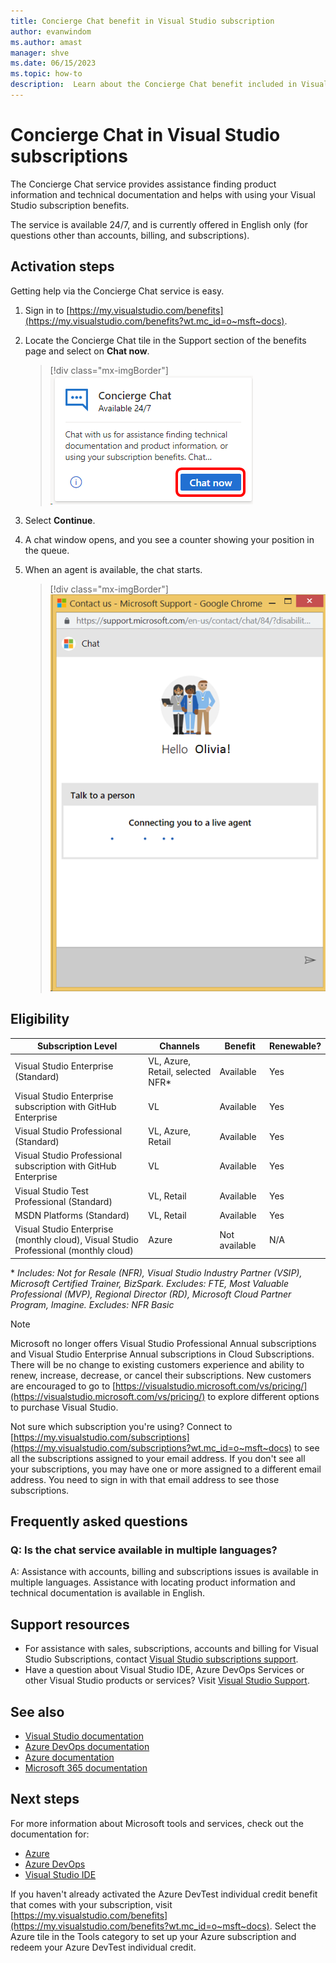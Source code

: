 ```yaml
---
title: Concierge Chat benefit in Visual Studio subscription
author: evanwindom
ms.author: amast
manager: shve
ms.date: 06/15/2023
ms.topic: how-to
description:  Learn about the Concierge Chat benefit included in Visual Studio subscriptions.
---
```


# Concierge Chat in Visual Studio subscriptions

The Concierge Chat service provides assistance finding product information and technical documentation and helps with using your Visual Studio subscription benefits.

The service is available 24/7, and is currently offered in English only (for questions other than accounts, billing, and subscriptions).

## Activation steps

Getting help via the Concierge Chat service is easy.
1. Sign in to [https://my.visualstudio.com/benefits](https://my.visualstudio.com/benefits?wt.mc_id=o~msft~docs).

2. Locate the Concierge Chat tile in the Support section of the benefits page and select on **Chat now**.
    > [!div class="mx-imgBorder"]
    > ![Concierge Chat Tile](_img/vs-concierge-chat/vs-concierge-chat-tile.png "Screenshot of Concierge Chat tile.  Chat now button is highlighted.")

3. Select **Continue**.

4. A chat window opens, and you see a counter showing your position in the queue.

5. When an agent is available, the chat starts.
    > [!div class="mx-imgBorder"]
    > ![Concierge Chat Session](_img/vs-concierge-chat/vs-concierge-chat-session.png "Screen shot of the chat window showing that an agent is being connected.")

## Eligibility

| Subscription Level | Channels | Benefit  | Renewable?  |
|--------------------|----------|----------|-------------|
| Visual Studio Enterprise (Standard)   | VL, Azure, Retail,  selected NFR\* | Available |  Yes |
| Visual Studio Enterprise subscription with GitHub Enterprise | VL| Available |  Yes |
| Visual Studio Professional (Standard) | VL, Azure, Retail  | Available |  Yes |
| Visual Studio Professional subscription with GitHub Enterprise | VL | Available |  Yes |
| Visual Studio Test Professional (Standard) | VL, Retail | Available |  Yes |
| MSDN Platforms (Standard) | VL, Retail | Available |  Yes |
| Visual Studio Enterprise (monthly cloud), Visual Studio Professional (monthly cloud) | Azure | Not available | N/A |

\*  *Includes:  Not for Resale (NFR), Visual Studio Industry Partner (VSIP), Microsoft Certified Trainer, BizSpark.  Excludes:  FTE, Most Valuable Professional (MVP), Regional Director (RD), Microsoft Cloud Partner Program, Imagine.  Excludes:  NFR Basic*

> [!NOTE]
> Microsoft no longer offers Visual Studio Professional Annual subscriptions and Visual Studio Enterprise Annual subscriptions in Cloud Subscriptions. There will be no change to existing customers experience and ability to renew, increase, decrease, or cancel their subscriptions. New customers are encouraged to go to [https://visualstudio.microsoft.com/vs/pricing/](https://visualstudio.microsoft.com/vs/pricing/) to explore different options to purchase Visual Studio.

Not sure which subscription you're using?  Connect to [https://my.visualstudio.com/subscriptions](https://my.visualstudio.com/subscriptions?wt.mc_id=o~msft~docs) to see all the subscriptions assigned to your email address. If you don't see all your subscriptions, you may have one or more assigned to a different email address.  You need to sign in with that email address to see those subscriptions.

## Frequently asked questions

### Q:  Is the chat service available in multiple languages?

   A: Assistance with accounts, billing and subscriptions issues is available in multiple languages.  Assistance with locating product information and technical documentation is available in English.

## Support resources

+ For assistance with sales, subscriptions, accounts and billing for Visual Studio Subscriptions, contact [Visual Studio subscriptions support](https://my.visualstudio.com/gethelp).
+ Have a question about Visual Studio IDE, Azure DevOps Services or other Visual Studio products or services?  Visit [Visual Studio Support](https://visualstudio.microsoft.com/support/).

## See also

+ [Visual Studio documentation](/visualstudio/)
+ [Azure DevOps documentation](/azure/devops/)
+ [Azure documentation](/azure/)
+ [Microsoft 365 documentation](/microsoft-365/)

## Next steps

For more information about Microsoft tools and services, check out the documentation for:
+ [Azure](/azure/)
+ [Azure DevOps](/azure/devops/)
+ [Visual Studio IDE](/visualstudio/)

If you haven't already activated the Azure DevTest individual credit benefit that comes with your subscription, visit [https://my.visualstudio.com/benefits](https://my.visualstudio.com/benefits?wt.mc_id=o~msft~docs).  Select the Azure tile in the Tools category to set up your Azure subscription and redeem your Azure DevTest individual credit.